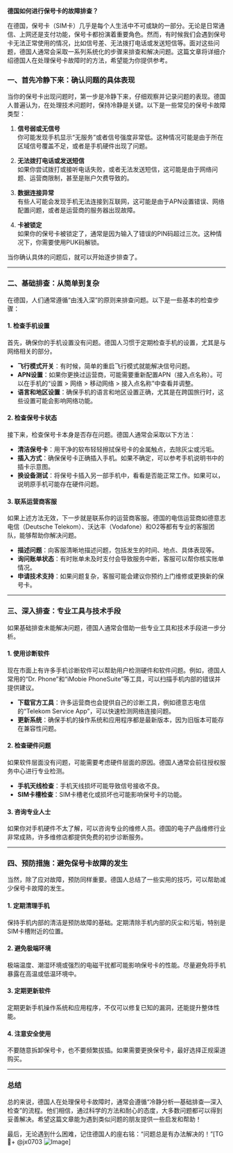 **德国如何进行保号卡的故障排查？**

在德国，保号卡（SIM卡）几乎是每个人生活中不可或缺的一部分。无论是日常通信、上网还是支付功能，保号卡都扮演着重要角色。然而，有时候我们会遇到保号卡无法正常使用的情况，比如信号差、无法拨打电话或发送短信等。面对这些问题，德国人通常会采取一系列系统化的步骤来排查和解决问题。这篇文章将详细介绍德国人在处理保号卡故障时的方法，希望能为你提供参考。

### 一、首先冷静下来：确认问题的具体表现

当你的保号卡出现问题时，第一步是冷静下来，仔细观察并记录问题的表现。德国人普遍认为，在处理技术问题时，保持冷静是关键。以下是一些常见的保号卡故障类型：

1. **信号弱或无信号**  
   你可能发现手机显示“无服务”或者信号强度非常低。这种情况可能是由于所在区域信号覆盖不足，或者是手机硬件出现了问题。

2. **无法拨打电话或发送短信**  
   如果你尝试拨打或接听电话失败，或者无法发送短信，这可能是由于网络问题、运营商限制，甚至是账户欠费导致的。

3. **数据连接异常**  
   有些人可能会发现手机无法连接到互联网，这可能是由于APN设置错误、网络配置问题，或者是运营商的服务器出现故障。

4. **卡被锁定**  
   如果你的保号卡被锁定了，通常是因为输入了错误的PIN码超过三次。这种情况下，你需要使用PUK码解锁。

当你确认具体的问题后，就可以开始逐步排查了。

---

### 二、基础排查：从简单到复杂

在德国，人们通常遵循“由浅入深”的原则来排查问题。以下是一些基本的检查步骤：

#### 1. 检查手机设置
首先，确保你的手机设置没有问题。德国人习惯于定期检查手机的设置，尤其是与网络相关的部分。

- **飞行模式开关**：有时候，简单的重启飞行模式就能解决信号问题。
- **APN设置**：如果你更换过运营商，可能需要重新配置APN（接入点名称）。可以在手机的“设置 > 网络 > 移动网络 > 接入点名称”中查看并调整。
- **语言和地区设置**：确保手机的语言和地区设置正确，尤其是在跨国旅行时，这些设置可能会影响网络功能。

#### 2. 检查保号卡状态
接下来，检查保号卡本身是否存在问题。德国人通常会采取以下方法：

- **清洁保号卡**：用干净的软布轻轻擦拭保号卡的金属触点，去除灰尘或污垢。
- **插入方式**：确保保号卡正确插入手机。如果不确定，可以参考手机说明书中的插卡示意图。
- **换设备测试**：将保号卡插入另一部手机中，看看是否能正常工作。如果可以，说明原手机可能存在硬件问题。

#### 3. 联系运营商客服
如果上述方法无效，下一步就是联系你的运营商客服。德国的电信运营商如德意志电信（Deutsche Telekom）、沃达丰（Vodafone）和O2等都有专业的客服团队，能够帮助你解决问题。

- **描述问题**：向客服清晰地描述问题，包括发生的时间、地点、具体表现等。
- **询问账单状态**：有时账单未及时支付会导致服务中断，客服可以帮你核实账单情况。
- **申请技术支持**：如果问题复杂，客服可能会建议你预约上门维修或更换新的保号卡。

---

### 三、深入排查：专业工具与技术手段

如果基础排查未能解决问题，德国人通常会借助一些专业工具和技术手段进一步分析。

#### 1. 使用诊断软件
现在市面上有许多手机诊断软件可以帮助用户检测硬件和软件问题。例如，德国人常用的“Dr. Phone”和“iMobie PhoneSuite”等工具，可以扫描手机内部的错误并提供建议。

- **下载官方工具**：许多运营商也会提供自己的诊断工具，例如德意志电信的“Telekom Service App”，可以快速检测网络连接问题。
- **更新系统**：确保手机的操作系统和应用程序都是最新版本，因为旧版本可能存在兼容性问题。

#### 2. 检查硬件问题
如果软件层面没有问题，可能需要考虑硬件层面的原因。德国人通常会前往授权服务中心进行专业检测。

- **手机天线检查**：手机天线损坏可能导致信号接收不良。
- **SIM卡槽检查**：SIM卡槽老化或损坏也可能影响保号卡的功能。

#### 3. 咨询专业人士
如果你对手机硬件不太了解，可以咨询专业的维修人员。德国的电子产品维修行业非常成熟，许多维修店都提供免费的初步诊断服务。

---

### 四、预防措施：避免保号卡故障的发生

当然，除了应对故障，预防同样重要。德国人总结了一些实用的技巧，可以帮助减少保号卡故障的发生。

#### 1. 定期清理手机
保持手机内部的清洁是预防故障的基础。定期清除手机内部的灰尘和污垢，特别是SIM卡槽附近的位置。

#### 2. 避免极端环境
极端温度、潮湿环境或强烈的电磁干扰都可能影响保号卡的性能。尽量避免将手机暴露在高温或低温环境中。

#### 3. 定期更新软件
定期更新手机操作系统和应用程序，不仅可以修复已知的漏洞，还能提升整体性能。

#### 4. 注意安全使用
不要随意拆卸保号卡，也不要频繁拔插。如果需要更换保号卡，最好选择正规渠道购买。

---

### 总结

总的来说，德国人在处理保号卡故障时，通常会遵循“冷静分析—基础排查—深入检查”的流程。他们相信，通过科学的方法和耐心的态度，大多数问题都可以得到妥善解决。希望这篇文章能为遇到类似问题的朋友提供一些启发和帮助！

最后，无论遇到什么困难，记住德国人的座右铭：“问题总是有办法解决的！”[TG💪+ @jx0703 ![Image](https://github.com/user-attachments/assets/dbca1d08-cadb-493c-b0ec-ad6f7a83f270)]